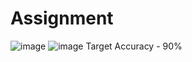 # Assignment

![image](https://user-images.githubusercontent.com/67177106/143876557-b174281c-641a-4fa6-b139-2ac5bb8fea87.png)
![image](https://user-images.githubusercontent.com/67177106/143876665-596945a1-00c5-4dc9-843f-20ed691a2a66.png)
Target Accuracy - 90%
